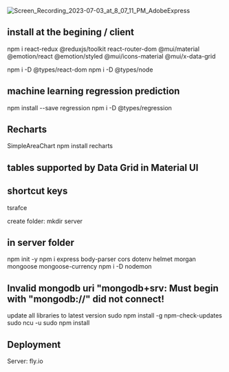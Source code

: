 ![Screen_Recording_2023-07-03_at_8_07_11_PM_AdobeExpress](assets/Screen_Recording_2023-07-03_at_8_07_11_PM_AdobeExpress.gif)

## install at the begining / client
npm i react-redux @reduxjs/toolkit react-router-dom @mui/material @emotion/react @emotion/styled @mui/icons-material @mui/x-data-grid

npm i -D @types/react-dom
npm i -D @types/node

## machine learning regression prediction
npm install --save regression
npm i -D @types/regression

<!-- npm i -D eslint eslint-config-react-app -->

## Recharts
SimpleAreaChart
npm install recharts

## tables supported by Data Grid in Material UI

## shortcut keys
tsrafce

create folder: mkdir server

## in server folder
npm init -y
npm i express body-parser cors dotenv helmet morgan mongoose mongoose-currency
npm i -D nodemon

##  Invalid mongodb uri "mongodb+srv: Must begin with "mongodb://" did not connect!
update all libraries to latest version
sudo npm install -g npm-check-updates
sudo ncu -u
sudo npm install

## Deployment
Server: fly.io
